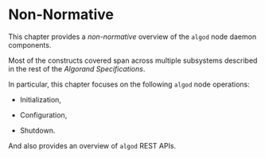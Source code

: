 # Non-Normative

This chapter provides a _non-normative_ overview of the `algod` node daemon components.

Most of the constructs covered span across multiple subsystems described in the
rest of the _Algorand Specifications_.

In particular, this chapter focuses on the following `algod` node operations:

- Initialization,

- Configuration,

- Shutdown.

And also provides an overview of `algod` REST APIs.
